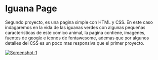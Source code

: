 # Iguana Page
Segundo proyecto, es una pagina simple con HTML y CSS. En este caso indagaremos en la vida de las iguanas verdes con algunas pequeñas caracteristicas de este comico animal, la pagina contiene, imagenes, fuentes de google e iconos de fontawesome, ademas que por algunos detalles del CSS es un poco mas responsiva que el primer proyecto.

<a href="https://danielecn.github.io/Iguana-Page/"><img src="https://i.ibb.co/k01Z71X/Screenshot-1.png" alt="Screenshot-1" border="0" /></a>
